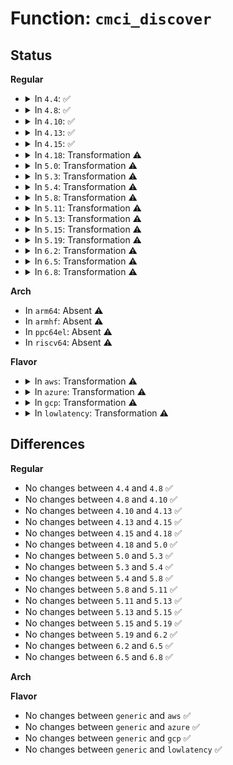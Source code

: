 # Function: <code>cmci_discover</code>

## Status
<b>Regular</b>
<ul>
<li>
<details>
<summary>In <code>4.4</code>: ✅</summary>

```c
void cmci_discover(int banks);
```

**Collision:** Unique Static

**Inline:** No

**Transformation:** False

**Instances:**

```
In arch/x86/kernel/cpu/mcheck/mce_intel.c (ffffffff810470b0)
Location: arch/x86/kernel/cpu/mcheck/mce_intel.c:261
Inline: False
Direct callers:
  - arch/x86/kernel/cpu/mcheck/mce_intel.c:cmci_rediscover_work_func
  - arch/x86/kernel/cpu/mcheck/mce_intel.c:cmci_reenable
  - arch/x86/kernel/cpu/mcheck/mce_intel.c:mce_intel_feature_init
```
**Symbols:**

```
ffffffff810470b0-ffffffff81047303: cmci_discover (STB_LOCAL)
```
</details>
</li>
<li>
<details>
<summary>In <code>4.8</code>: ✅</summary>

```c
void cmci_discover(int banks);
```

**Collision:** Unique Static

**Inline:** No

**Transformation:** False

**Instances:**

```
In arch/x86/kernel/cpu/mcheck/mce_intel.c (ffffffff81047280)
Location: arch/x86/kernel/cpu/mcheck/mce_intel.c:261
Inline: False
Direct callers:
  - arch/x86/kernel/cpu/mcheck/mce_intel.c:mce_intel_feature_init
  - arch/x86/kernel/cpu/mcheck/mce_intel.c:cmci_reenable
  - arch/x86/kernel/cpu/mcheck/mce_intel.c:cmci_rediscover_work_func
```
**Symbols:**

```
ffffffff81047280-ffffffff81047490: cmci_discover (STB_LOCAL)
```
</details>
</li>
<li>
<details>
<summary>In <code>4.10</code>: ✅</summary>

```c
void cmci_discover(int banks);
```

**Collision:** Unique Static

**Inline:** No

**Transformation:** False

**Instances:**

```
In arch/x86/kernel/cpu/mcheck/mce_intel.c (ffffffff81048e20)
Location: arch/x86/kernel/cpu/mcheck/mce_intel.c:263
Inline: False
Direct callers:
  - arch/x86/kernel/cpu/mcheck/mce_intel.c:mce_intel_feature_init
  - arch/x86/kernel/cpu/mcheck/mce_intel.c:cmci_reenable
  - arch/x86/kernel/cpu/mcheck/mce_intel.c:cmci_rediscover_work_func
```
**Symbols:**

```
ffffffff81048e20-ffffffff81049030: cmci_discover (STB_LOCAL)
```
</details>
</li>
<li>
<details>
<summary>In <code>4.13</code>: ✅</summary>

```c
void cmci_discover(int banks);
```

**Collision:** Unique Static

**Inline:** No

**Transformation:** False

**Instances:**

```
In arch/x86/kernel/cpu/mcheck/mce_intel.c (ffffffff810487b0)
Location: arch/x86/kernel/cpu/mcheck/mce_intel.c:263
Inline: False
Direct callers:
  - arch/x86/kernel/cpu/mcheck/mce_intel.c:mce_intel_feature_init
  - arch/x86/kernel/cpu/mcheck/mce_intel.c:cmci_reenable
  - arch/x86/kernel/cpu/mcheck/mce_intel.c:cmci_rediscover_work_func
```
**Symbols:**

```
ffffffff810487b0-ffffffff810489d3: cmci_discover (STB_LOCAL)
```
</details>
</li>
<li>
<details>
<summary>In <code>4.15</code>: ✅</summary>

```c
void cmci_discover(int banks);
```

**Collision:** Unique Static

**Inline:** No

**Transformation:** False

**Instances:**

```
In arch/x86/kernel/cpu/mcheck/mce_intel.c (ffffffff8104c3e0)
Location: arch/x86/kernel/cpu/mcheck/mce_intel.c:264
Inline: False
Direct callers:
  - arch/x86/kernel/cpu/mcheck/mce_intel.c:mce_intel_feature_init
  - arch/x86/kernel/cpu/mcheck/mce_intel.c:cmci_reenable
  - arch/x86/kernel/cpu/mcheck/mce_intel.c:cmci_rediscover_work_func
```
**Symbols:**

```
ffffffff8104c3e0-ffffffff8104c603: cmci_discover (STB_LOCAL)
```
</details>
</li>
<li>
<details>
<summary>In <code>4.18</code>: Transformation ⚠️</summary>

```c
void cmci_discover(int banks);
```

**Collision:** Unique Static

**Inline:** No

**Transformation:** True

**Instances:**

```
In arch/x86/kernel/cpu/mcheck/mce_intel.c (0)
Location: arch/x86/kernel/cpu/mcheck/mce_intel.c:264
Inline: False
Direct callers:
  - arch/x86/kernel/cpu/mcheck/mce_intel.c:mce_intel_feature_init
  - arch/x86/kernel/cpu/mcheck/mce_intel.c:cmci_reenable
  - arch/x86/kernel/cpu/mcheck/mce_intel.c:cmci_rediscover_work_func
```
**Symbols:**

```
ffffffff8104f0f0-ffffffff8104f2e0: cmci_discover (STB_LOCAL)
ffffffff8104f84d-ffffffff8104f87d: cmci_discover.cold.11 (STB_LOCAL)
```
</details>
</li>
<li>
<details>
<summary>In <code>5.0</code>: Transformation ⚠️</summary>

```c
void cmci_discover(int banks);
```

**Collision:** Unique Static

**Inline:** No

**Transformation:** True

**Instances:**

```
In arch/x86/kernel/cpu/mce/intel.c (0)
Location: arch/x86/kernel/cpu/mce/intel.c:264
Inline: False
Direct callers:
  - arch/x86/kernel/cpu/mce/intel.c:mce_intel_feature_init
  - arch/x86/kernel/cpu/mce/intel.c:cmci_reenable
  - arch/x86/kernel/cpu/mce/intel.c:cmci_rediscover_work_func
```
**Symbols:**

```
ffffffff8104c7c0-ffffffff8104c9b0: cmci_discover (STB_LOCAL)
ffffffff8104cf0d-ffffffff8104cf3d: cmci_discover.cold.11 (STB_LOCAL)
```
</details>
</li>
<li>
<details>
<summary>In <code>5.3</code>: Transformation ⚠️</summary>

```c
void cmci_discover(int banks);
```

**Collision:** Unique Static

**Inline:** No

**Transformation:** True

**Instances:**

```
In arch/x86/kernel/cpu/mce/intel.c (0)
Location: arch/x86/kernel/cpu/mce/intel.c:264
Inline: False
Direct callers:
  - arch/x86/kernel/cpu/mce/intel.c:mce_intel_feature_init
  - arch/x86/kernel/cpu/mce/intel.c:cmci_reenable
  - arch/x86/kernel/cpu/mce/intel.c:cmci_rediscover_work_func
```
**Symbols:**

```
ffffffff8104f6e0-ffffffff8104f8cc: cmci_discover (STB_LOCAL)
ffffffff8104fe3d-ffffffff8104fe80: cmci_discover.cold (STB_LOCAL)
```
</details>
</li>
<li>
<details>
<summary>In <code>5.4</code>: Transformation ⚠️</summary>

```c
void cmci_discover(int banks);
```

**Collision:** Unique Static

**Inline:** No

**Transformation:** True

**Instances:**

```
In arch/x86/kernel/cpu/mce/intel.c (0)
Location: arch/x86/kernel/cpu/mce/intel.c:264
Inline: False
Direct callers:
  - arch/x86/kernel/cpu/mce/intel.c:mce_intel_feature_init
  - arch/x86/kernel/cpu/mce/intel.c:cmci_reenable
  - arch/x86/kernel/cpu/mce/intel.c:cmci_rediscover_work_func
```
**Symbols:**

```
ffffffff81050060-ffffffff81050253: cmci_discover (STB_LOCAL)
ffffffff810507cd-ffffffff810507fd: cmci_discover.cold (STB_LOCAL)
```
</details>
</li>
<li>
<details>
<summary>In <code>5.8</code>: Transformation ⚠️</summary>

```c
void cmci_discover(int banks);
```

**Collision:** Unique Static

**Inline:** No

**Transformation:** True

**Instances:**

```
In arch/x86/kernel/cpu/mce/intel.c (0)
Location: arch/x86/kernel/cpu/mce/intel.c:267
Inline: False
Direct callers:
  - arch/x86/kernel/cpu/mce/intel.c:intel_init_cmci
  - arch/x86/kernel/cpu/mce/intel.c:cmci_reenable
  - arch/x86/kernel/cpu/mce/intel.c:cmci_rediscover_work_func
```
**Symbols:**

```
ffffffff81054510-ffffffff810546f8: cmci_discover (STB_LOCAL)
ffffffff81054ecf-ffffffff81054eff: cmci_discover.cold (STB_LOCAL)
```
</details>
</li>
<li>
<details>
<summary>In <code>5.11</code>: Transformation ⚠️</summary>

```c
void cmci_discover(int banks);
```

**Collision:** Unique Static

**Inline:** No

**Transformation:** True

**Instances:**

```
In arch/x86/kernel/cpu/mce/intel.c (0)
Location: arch/x86/kernel/cpu/mce/intel.c:267
Inline: False
Direct callers:
  - arch/x86/kernel/cpu/mce/intel.c:intel_init_cmci
  - arch/x86/kernel/cpu/mce/intel.c:cmci_reenable
  - arch/x86/kernel/cpu/mce/intel.c:cmci_rediscover_work_func
```
**Symbols:**

```
ffffffff81053450-ffffffff81053638: cmci_discover (STB_LOCAL)
ffffffff81bd58c7-ffffffff81bd58f7: cmci_discover.cold (STB_LOCAL)
```
</details>
</li>
<li>
<details>
<summary>In <code>5.13</code>: Transformation ⚠️</summary>

```c
void cmci_discover(int banks);
```

**Collision:** Unique Static

**Inline:** No

**Transformation:** True

**Instances:**

```
In arch/x86/kernel/cpu/mce/intel.c (0)
Location: arch/x86/kernel/cpu/mce/intel.c:267
Inline: False
Direct callers:
  - arch/x86/kernel/cpu/mce/intel.c:intel_init_cmci
  - arch/x86/kernel/cpu/mce/intel.c:cmci_reenable
  - arch/x86/kernel/cpu/mce/intel.c:cmci_rediscover_work_func
```
**Symbols:**

```
ffffffff81054d20-ffffffff81054f05: cmci_discover (STB_LOCAL)
ffffffff81bc7d26-ffffffff81bc7d56: cmci_discover.cold (STB_LOCAL)
```
</details>
</li>
<li>
<details>
<summary>In <code>5.15</code>: Transformation ⚠️</summary>

```c
void cmci_discover(int banks);
```

**Collision:** Unique Static

**Inline:** No

**Transformation:** True

**Instances:**

```
In arch/x86/kernel/cpu/mce/intel.c (0)
Location: arch/x86/kernel/cpu/mce/intel.c:267
Inline: False
Direct callers:
  - arch/x86/kernel/cpu/mce/intel.c:intel_init_cmci
  - arch/x86/kernel/cpu/mce/intel.c:cmci_reenable
  - arch/x86/kernel/cpu/mce/intel.c:cmci_rediscover_work_func
```
**Symbols:**

```
ffffffff8105d670-ffffffff8105d86d: cmci_discover (STB_LOCAL)
ffffffff81c9b91b-ffffffff81c9b973: cmci_discover.cold (STB_LOCAL)
```
</details>
</li>
<li>
<details>
<summary>In <code>5.19</code>: Transformation ⚠️</summary>

```c
void cmci_discover(int banks);
```

**Collision:** Unique Static

**Inline:** No

**Transformation:** True

**Instances:**

```
In arch/x86/kernel/cpu/mce/intel.c (0)
Location: arch/x86/kernel/cpu/mce/intel.c:267
Inline: False
Direct callers:
  - arch/x86/kernel/cpu/mce/intel.c:intel_init_cmci
  - arch/x86/kernel/cpu/mce/intel.c:cmci_reenable
  - arch/x86/kernel/cpu/mce/intel.c:cmci_rediscover_work_func
```
**Symbols:**

```
ffffffff81069bd0-ffffffff81069e33: cmci_discover (STB_LOCAL)
ffffffff81e4add3-ffffffff81e4ae2b: cmci_discover.cold (STB_LOCAL)
```
</details>
</li>
<li>
<details>
<summary>In <code>6.2</code>: Transformation ⚠️</summary>

```c
void cmci_discover(int banks);
```

**Collision:** Unique Static

**Inline:** No

**Transformation:** True

**Instances:**

```
In arch/x86/kernel/cpu/mce/intel.c (0)
Location: arch/x86/kernel/cpu/mce/intel.c:267
Inline: False
Direct callers:
  - arch/x86/kernel/cpu/mce/intel.c:intel_init_cmci
  - arch/x86/kernel/cpu/mce/intel.c:cmci_reenable
  - arch/x86/kernel/cpu/mce/intel.c:cmci_rediscover_work_func
```
**Symbols:**

```
ffffffff810799b0-ffffffff81079c1a: cmci_discover (STB_LOCAL)
ffffffff82052e19-ffffffff82052e41: cmci_discover.cold (STB_LOCAL)
```
</details>
</li>
<li>
<details>
<summary>In <code>6.5</code>: Transformation ⚠️</summary>

```c
void cmci_discover(int banks);
```

**Collision:** Unique Static

**Inline:** No

**Transformation:** True

**Instances:**

```
In arch/x86/kernel/cpu/mce/intel.c (0)
Location: arch/x86/kernel/cpu/mce/intel.c:267
Inline: False
Direct callers:
  - arch/x86/kernel/cpu/mce/intel.c:intel_init_cmci
  - arch/x86/kernel/cpu/mce/intel.c:cmci_reenable
  - arch/x86/kernel/cpu/mce/intel.c:cmci_rediscover_work_func
```
**Symbols:**

```
ffffffff8107bc60-ffffffff8107beca: cmci_discover (STB_LOCAL)
ffffffff820d1348-ffffffff820d1370: cmci_discover.cold (STB_LOCAL)
```
</details>
</li>
<li>
<details>
<summary>In <code>6.8</code>: Transformation ⚠️</summary>

```c
void cmci_discover(int banks);
```

**Collision:** Unique Static

**Inline:** No

**Transformation:** True

**Instances:**

```
In arch/x86/kernel/cpu/mce/intel.c (0)
Location: arch/x86/kernel/cpu/mce/intel.c:276
Inline: False
Direct callers:
  - arch/x86/kernel/cpu/mce/intel.c:intel_init_cmci
  - arch/x86/kernel/cpu/mce/intel.c:cmci_reenable
  - arch/x86/kernel/cpu/mce/intel.c:cmci_rediscover_work_func
```
**Symbols:**

```
ffffffff810832d0-ffffffff8108341a: cmci_discover (STB_LOCAL)
ffffffff821abebc-ffffffff821abee4: cmci_discover.cold (STB_LOCAL)
```
</details>
</li>
</ul>
<b>Arch</b>
<ul>
<li>
In <code>arm64</code>: Absent ⚠️
</li>
<li>
In <code>armhf</code>: Absent ⚠️
</li>
<li>
In <code>ppc64el</code>: Absent ⚠️
</li>
<li>
In <code>riscv64</code>: Absent ⚠️
</li>
</ul>
<b>Flavor</b>
<ul>
<li>
<details>
<summary>In <code>aws</code>: Transformation ⚠️</summary>

```c
void cmci_discover(int banks);
```

**Collision:** Unique Static

**Inline:** No

**Transformation:** True

**Instances:**

```
In arch/x86/kernel/cpu/mce/intel.c (0)
Location: arch/x86/kernel/cpu/mce/intel.c:264
Inline: False
Direct callers:
  - arch/x86/kernel/cpu/mce/intel.c:mce_intel_feature_init
  - arch/x86/kernel/cpu/mce/intel.c:cmci_reenable
  - arch/x86/kernel/cpu/mce/intel.c:cmci_rediscover_work_func
```
**Symbols:**

```
ffffffff81050160-ffffffff81050353: cmci_discover (STB_LOCAL)
ffffffff810508cd-ffffffff810508fd: cmci_discover.cold (STB_LOCAL)
```
</details>
</li>
<li>
<details>
<summary>In <code>azure</code>: Transformation ⚠️</summary>

```c
void cmci_discover(int banks);
```

**Collision:** Unique Static

**Inline:** No

**Transformation:** True

**Instances:**

```
In arch/x86/kernel/cpu/mce/intel.c (0)
Location: arch/x86/kernel/cpu/mce/intel.c:264
Inline: False
Direct callers:
  - arch/x86/kernel/cpu/mce/intel.c:mce_intel_feature_init
  - arch/x86/kernel/cpu/mce/intel.c:cmci_reenable
  - arch/x86/kernel/cpu/mce/intel.c:cmci_rediscover_work_func
```
**Symbols:**

```
ffffffff8103f640-ffffffff8103f88c: cmci_discover (STB_LOCAL)
ffffffff8103ffed-ffffffff8104001d: cmci_discover.cold (STB_LOCAL)
```
</details>
</li>
<li>
<details>
<summary>In <code>gcp</code>: Transformation ⚠️</summary>

```c
void cmci_discover(int banks);
```

**Collision:** Unique Static

**Inline:** No

**Transformation:** True

**Instances:**

```
In arch/x86/kernel/cpu/mce/intel.c (0)
Location: arch/x86/kernel/cpu/mce/intel.c:264
Inline: False
Direct callers:
  - arch/x86/kernel/cpu/mce/intel.c:mce_intel_feature_init
  - arch/x86/kernel/cpu/mce/intel.c:cmci_reenable
  - arch/x86/kernel/cpu/mce/intel.c:cmci_rediscover_work_func
```
**Symbols:**

```
ffffffff81050010-ffffffff81050203: cmci_discover (STB_LOCAL)
ffffffff8105077d-ffffffff810507ad: cmci_discover.cold (STB_LOCAL)
```
</details>
</li>
<li>
<details>
<summary>In <code>lowlatency</code>: Transformation ⚠️</summary>

```c
void cmci_discover(int banks);
```

**Collision:** Unique Static

**Inline:** No

**Transformation:** True

**Instances:**

```
In arch/x86/kernel/cpu/mce/intel.c (0)
Location: arch/x86/kernel/cpu/mce/intel.c:264
Inline: False
Direct callers:
  - arch/x86/kernel/cpu/mce/intel.c:mce_intel_feature_init
  - arch/x86/kernel/cpu/mce/intel.c:cmci_reenable
  - arch/x86/kernel/cpu/mce/intel.c:cmci_rediscover_work_func
```
**Symbols:**

```
ffffffff81051450-ffffffff81051643: cmci_discover (STB_LOCAL)
ffffffff81051bbd-ffffffff81051bed: cmci_discover.cold (STB_LOCAL)
```
</details>
</li>
</ul>

## Differences
<b>Regular</b>
<ul>
<li>
No changes between <code>4.4</code> and <code>4.8</code> ✅
</li>
<li>
No changes between <code>4.8</code> and <code>4.10</code> ✅
</li>
<li>
No changes between <code>4.10</code> and <code>4.13</code> ✅
</li>
<li>
No changes between <code>4.13</code> and <code>4.15</code> ✅
</li>
<li>
No changes between <code>4.15</code> and <code>4.18</code> ✅
</li>
<li>
No changes between <code>4.18</code> and <code>5.0</code> ✅
</li>
<li>
No changes between <code>5.0</code> and <code>5.3</code> ✅
</li>
<li>
No changes between <code>5.3</code> and <code>5.4</code> ✅
</li>
<li>
No changes between <code>5.4</code> and <code>5.8</code> ✅
</li>
<li>
No changes between <code>5.8</code> and <code>5.11</code> ✅
</li>
<li>
No changes between <code>5.11</code> and <code>5.13</code> ✅
</li>
<li>
No changes between <code>5.13</code> and <code>5.15</code> ✅
</li>
<li>
No changes between <code>5.15</code> and <code>5.19</code> ✅
</li>
<li>
No changes between <code>5.19</code> and <code>6.2</code> ✅
</li>
<li>
No changes between <code>6.2</code> and <code>6.5</code> ✅
</li>
<li>
No changes between <code>6.5</code> and <code>6.8</code> ✅
</li>
</ul>
<b>Arch</b>
<ul>
</ul>
<b>Flavor</b>
<ul>
<li>
No changes between <code>generic</code> and <code>aws</code> ✅
</li>
<li>
No changes between <code>generic</code> and <code>azure</code> ✅
</li>
<li>
No changes between <code>generic</code> and <code>gcp</code> ✅
</li>
<li>
No changes between <code>generic</code> and <code>lowlatency</code> ✅
</li>
</ul>
